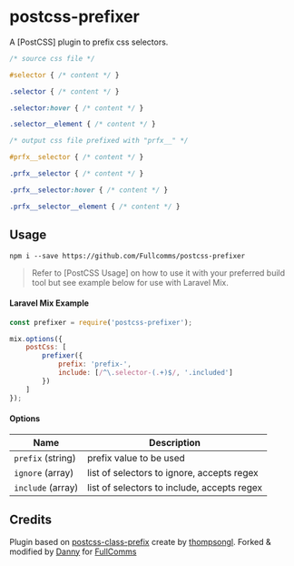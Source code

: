 # postcss-prefixer
A [PostCSS] plugin to prefix css selectors.

````css
/* source css file */

#selector { /* content */ }

.selector { /* content */ }

.selector:hover { /* content */ }

.selector__element { /* content */ }
````

````css
/* output css file prefixed with "prfx__" */

#prfx__selector { /* content */ }

.prfx__selector { /* content */ }

.prfx__selector:hover { /* content */ }

.prfx__selector__element { /* content */ }
````

## Usage

`npm i --save https://github.com/Fullcomms/postcss-prefixer`

> Refer to [PostCSS Usage] on how to use it with your preferred build tool but see example below for use with Laravel Mix.

#### Laravel Mix Example
```js
const prefixer = require('postcss-prefixer');

mix.options({
    postCss: [
        prefixer({
            prefix: 'prefix-',
            include: [/^\.selector-(.+)$/, '.included']
        })
    ]
});
```

#### Options
| Name           | Description                                |
|------------------|--------------------------------------------|
|`prefix` (string) | prefix value to be used                    |
|`ignore` (array)  | list of selectors to ignore, accepts regex |
|`include` (array) | list of selectors to include, accepts regex|


## Credits

 Plugin based on [postcss-class-prefix](https://github.com/thompsongl/postcss-class-prefix) create by [thompsongl](https://github.com/thompsongl). Forked & modified by [Danny](https://github.com/DannyFullComms) for [FullComms](https://github.com/Fullcomms)
